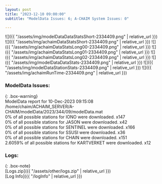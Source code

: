 ```yaml
---
layout: post
title: "2023-12-10 09:00:00"
subtitle: "ModelData Issues: 6; A-CHAIM System Issues: 0"

---
```


![]({{ "/assets/img/modelDataDataStatsShort-2334409.png" | relative_url }})
![]({{ "/assets/img/achaimDataStatsShort-2334409.png" | relative_url }})
![]({{ "/assets/img/achaimDataStatsLong00-2334409.png" | relative_url }})
![]({{ "/assets/img/achaimDataStatsLong01-2334409.png" | relative_url }})
![]({{ "/assets/img/achaimDataStatsLong02-2334409.png" | relative_url }})
![]({{ "/assets/img/modelDataDataStats-2334409.png" | relative_url }})
![]({{ "/assets/img/modelDataStationStats-2334409.png" | relative_url }})
![]({{ "/assets/img/achaimRunTime-2334409.png" | relative_url }})


### ModelData Issues:  
  
{: .box-warning}  
 ModelData report for 10-Dec-2023 09:15:08   
 /home/chaim/ACHAIM_SERVER/A-CHAIM/modelData/2023/344/09/modelData.mat   
 0% of all possible stations for IONO were downloaded. x147   
 0% of all possible stations for JASON were downloaded. x42   
 0% of all possible stations for SENTINEL were downloaded. x166   
 0% of all possible stations for SSUSI were downloaded. x36   
 0% of all possible stations for CHAIN were downloaded. x151   
 2.6059% of all possible stations for KARTVERKET were downloaded. x12   
  


### Logs:  
  
{: .box-note}  
[Logs.zip]({{ "/assets/other/logs.zip" | relative_url }})  
[Log Info]({{ "/logInfo" | relative_url }})  

